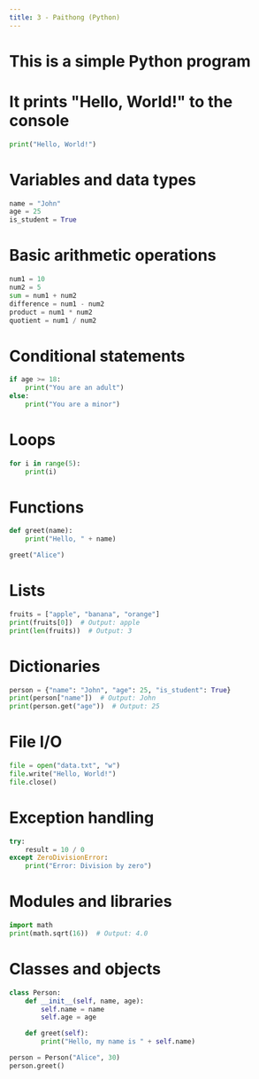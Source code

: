 ```yaml
---
title: 3 - Paithong (Python)
---
```

# This is a simple Python program
# It prints "Hello, World!" to the console

```py
print("Hello, World!")
```
# Variables and data types
```py
name = "John"
age = 25
is_student = True
```

# Basic arithmetic operations
```py
num1 = 10
num2 = 5
sum = num1 + num2
difference = num1 - num2
product = num1 * num2
quotient = num1 / num2
```

# Conditional statements
```py
if age >= 18:
    print("You are an adult")
else:
    print("You are a minor")
```
# Loops
```py
for i in range(5):
    print(i)
```
# Functions
```py
def greet(name):
    print("Hello, " + name)

greet("Alice")
```
# Lists
```py
fruits = ["apple", "banana", "orange"]
print(fruits[0])  # Output: apple
print(len(fruits))  # Output: 3
```

# Dictionaries
```py
person = {"name": "John", "age": 25, "is_student": True}
print(person["name"])  # Output: John
print(person.get("age"))  # Output: 25
```

# File I/O
```py
file = open("data.txt", "w")
file.write("Hello, World!")
file.close()
```

# Exception handling
```py
try:
    result = 10 / 0
except ZeroDivisionError:
    print("Error: Division by zero")
```

# Modules and libraries
```py
import math
print(math.sqrt(16))  # Output: 4.0
```
# Classes and objects
```py
class Person:
    def __init__(self, name, age):
        self.name = name
        self.age = age

    def greet(self):
        print("Hello, my name is " + self.name)

person = Person("Alice", 30)
person.greet()
```